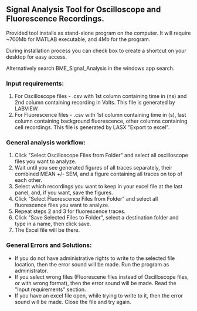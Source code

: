 ## Signal Analysis Tool for Oscilloscope and Fluorescence Recordings.

Provided tool installs as stand-alone program on the computer. It will require ~700Mb for MATLAB executable, and 4Mb for the program.

During installation process you can check box to create a shortcut on your desktop for easy access.

Alternatively search BME_Signal_Analysis in the windows app search.

### Input requirements:
1. For Oscilloscope files - .csv with 1st column containing time in (ns) and 2nd column containing recording in Volts. This file is generated by LABVIEW.
2. For Fluorescence files - .csv with 1st column containing time in (s), last column containing background fluorescence, other columns containing cell recordings. This file is generated by LASX "Export to excel".

### General analysis workflow:
1. Click "Select Oscilloscope Files from Folder" and select all oscilloscope files you want to analyze.
2. Wait until you see generated figures of all traces separately, their combined MEAN +/- SEM, and a figure containing all traces on top of each other.
3. Select which recordings you want to keep in your excel file at the last panel, and, if you want, save the figures.
4. Click "Select Fluorescence Files from Folder" and select all fluorescence files you want to analyze.
5. Repeat steps 2 and 3 for fluorescence traces.
6. Click "Save Selected Files to Folder", select a destination folder and type in a name, then click save.
7. The Excel file will be there.

### General Errors and Solutions:
- If you do not have administrative rights to write to the selected file location, then the error sound will be made. Run the program as administrator.
- If you select wrong files (Fluorescene files instead of Oscilloscope files, or with wrong format), then the error sound will be made. Read the "Input requirements" section.
- If you have an excel file open, while trying to write to it, then the error sound will be made. Close the file and try again.
